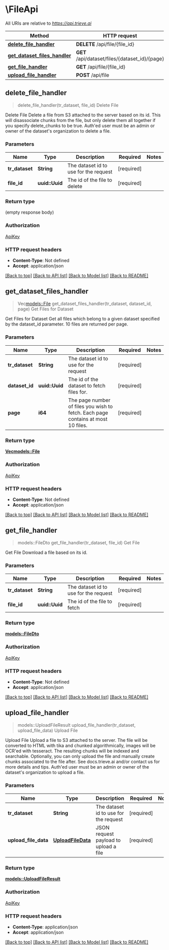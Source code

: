 # \FileApi

All URIs are relative to *https://api.trieve.ai*

Method | HTTP request | Description
------------- | ------------- | -------------
[**delete_file_handler**](FileApi.md#delete_file_handler) | **DELETE** /api/file/{file_id} | Delete File
[**get_dataset_files_handler**](FileApi.md#get_dataset_files_handler) | **GET** /api/dataset/files/{dataset_id}/{page} | Get Files for Dataset
[**get_file_handler**](FileApi.md#get_file_handler) | **GET** /api/file/{file_id} | Get File
[**upload_file_handler**](FileApi.md#upload_file_handler) | **POST** /api/file | Upload File



## delete_file_handler

> delete_file_handler(tr_dataset, file_id)
Delete File

Delete File  Delete a file from S3 attached to the server based on its id. This will disassociate chunks from the file, but only delete them all together if you specify delete_chunks to be true. Auth'ed user must be an admin or owner of the dataset's organization to delete a file.

### Parameters


Name | Type | Description  | Required | Notes
------------- | ------------- | ------------- | ------------- | -------------
**tr_dataset** | **String** | The dataset id to use for the request | [required] |
**file_id** | **uuid::Uuid** | The id of the file to delete | [required] |

### Return type

 (empty response body)

### Authorization

[ApiKey](../README.md#ApiKey)

### HTTP request headers

- **Content-Type**: Not defined
- **Accept**: application/json

[[Back to top]](#) [[Back to API list]](../README.md#documentation-for-api-endpoints) [[Back to Model list]](../README.md#documentation-for-models) [[Back to README]](../README.md)


## get_dataset_files_handler

> Vec<models::File> get_dataset_files_handler(tr_dataset, dataset_id, page)
Get Files for Dataset

Get Files for Dataset  Get all files which belong to a given dataset specified by the dataset_id parameter. 10 files are returned per page.

### Parameters


Name | Type | Description  | Required | Notes
------------- | ------------- | ------------- | ------------- | -------------
**tr_dataset** | **String** | The dataset id to use for the request | [required] |
**dataset_id** | **uuid::Uuid** | The id of the dataset to fetch files for. | [required] |
**page** | **i64** | The page number of files you wish to fetch. Each page contains at most 10 files. | [required] |

### Return type

[**Vec<models::File>**](File.md)

### Authorization

[ApiKey](../README.md#ApiKey)

### HTTP request headers

- **Content-Type**: Not defined
- **Accept**: application/json

[[Back to top]](#) [[Back to API list]](../README.md#documentation-for-api-endpoints) [[Back to Model list]](../README.md#documentation-for-models) [[Back to README]](../README.md)


## get_file_handler

> models::FileDto get_file_handler(tr_dataset, file_id)
Get File

Get File  Download a file based on its id.

### Parameters


Name | Type | Description  | Required | Notes
------------- | ------------- | ------------- | ------------- | -------------
**tr_dataset** | **String** | The dataset id to use for the request | [required] |
**file_id** | **uuid::Uuid** | The id of the file to fetch | [required] |

### Return type

[**models::FileDto**](FileDTO.md)

### Authorization

[ApiKey](../README.md#ApiKey)

### HTTP request headers

- **Content-Type**: Not defined
- **Accept**: application/json

[[Back to top]](#) [[Back to API list]](../README.md#documentation-for-api-endpoints) [[Back to Model list]](../README.md#documentation-for-models) [[Back to README]](../README.md)


## upload_file_handler

> models::UploadFileResult upload_file_handler(tr_dataset, upload_file_data)
Upload File

Upload File  Upload a file to S3 attached to the server. The file will be converted to HTML with tika and chunked algorithmically, images will be OCR'ed with tesseract. The resulting chunks will be indexed and searchable. Optionally, you can only upload the file and manually create chunks associated to the file after. See docs.trieve.ai and/or contact us for more details and tips. Auth'ed user must be an admin or owner of the dataset's organization to upload a file.

### Parameters


Name | Type | Description  | Required | Notes
------------- | ------------- | ------------- | ------------- | -------------
**tr_dataset** | **String** | The dataset id to use for the request | [required] |
**upload_file_data** | [**UploadFileData**](UploadFileData.md) | JSON request payload to upload a file | [required] |

### Return type

[**models::UploadFileResult**](UploadFileResult.md)

### Authorization

[ApiKey](../README.md#ApiKey)

### HTTP request headers

- **Content-Type**: application/json
- **Accept**: application/json

[[Back to top]](#) [[Back to API list]](../README.md#documentation-for-api-endpoints) [[Back to Model list]](../README.md#documentation-for-models) [[Back to README]](../README.md)

